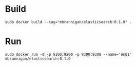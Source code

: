 Build
=====
    sudo docker build --tag="mbrannigan/elasticsearch:0.1.0" .

Run
===
    sudo docker run -d -p 9200:9200 -p 9300:9300 --name='es01' mbrannigan/elasticsearch:0.1.0

